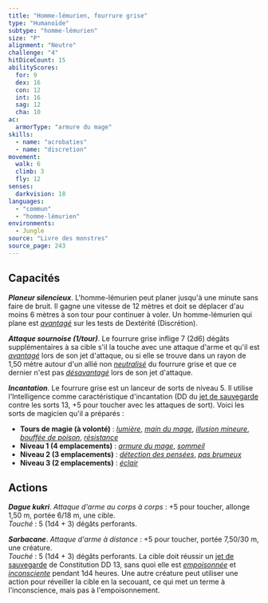 ```yaml
---
title: "Homme-lémurien, fourrure grise"
type: "Humanoïde"
subtype: "homme-lémurien"
size: "P"
alignment: "Neutre"
challenge: "4"
hitDiceCount: 15
abilityScores:
  for: 9
  dex: 16
  con: 12
  int: 16
  sag: 12
  cha: 10
ac:
  armorType: "armure du mage"
skills:
  - name: "acrobaties"
  - name: "discretion"
movement:
  walk: 6
  climb: 3
  fly: 12
senses:
  darkvision: 18
languages:
  - "commun"
  - "homme-lémurien"
environments:
  - Jungle
source: "Livre des monstres"
source_page: 243
---
```

## Capacités
_**Planeur silencieux**_. L'homme-lémurien peut planer jusqu'à une minute sans faire de bruit. Il gagne une vitesse de 12 mètres et doit se déplacer d'au moins 6 mètres à son tour pour continuer à voler. Un homme-lémurien qui plane est [_avantagé_](/utiliser-les-caracteristiques/#avantage-et-desavantage) sur les tests de Dextérité (Discrétion).

_**Attaque sournoise (1/tour)**_. Le fourrure grise inflige 7 (2d6) dégâts supplémentaires à sa cible s'il la touche avec une attaque d'arme et qu'il est [_avantagé_](/utiliser-les-caracteristiques/#avantage-et-desavantage) lors de son jet d'attaque, ou si elle se trouve dans un rayon de 1,50 mètre autour d'un allié non [_neutralisé_](/gerer-la-sante-du-personnage/#neutralise) du fourrure grise et que ce dernier n'est pas [_désavantagé_](/utiliser-les-caracteristiques/#avantage-et-desavantage) lors de son jet d'attaque.

_**Incantation**_. Le fourrure grise est un lanceur de sorts de niveau 5. Il utilise l'Intelligence comme caractéristique d'incantation (DD du [jet de sauvegarde](/utiliser-les-caracteristiques/#jets-de-sauvegarde) contre les sorts 13, +5 pour toucher avec les attaques de sort). Voici les sorts de magicien qu'il a préparés :
* **Tours de magie (à volonté)** : [_lumière_](/grimoire/lumiere/), [_main du mage_](/grimoire/main-du-mage/), [_illusion mineure_](/grimoire/illusion-mineure/), [_bouffée de poison_](/grimoire/bouffee-de-poison/), [_résistance_](/grimoire/resistance/)
* **Niveau 1 (4 emplacements)** : [_armure du mage_](/grimoire/armure-du-mage/), [_sommeil_](/grimoire/sommeil/)
* **Niveau 2 (3 emplacements)** : [_détection des pensées_](/grimoire/detection-des-pensees/), [_pas brumeux_](/grimoire/pas-brumeux/)
* **Niveau 3 (2 emplacements)** : [_éclair_](/grimoire/eclair/)

## Actions
_**Dague kukri**_. _Attaque d'arme au corps à corps_ : +5 pour toucher, allonge 1,50 m, portée 6/18 m, une cible.  
_Touché_ : 5 (1d4 + 3) dégâts perforants.

_**Sarbacane**_. _Attaque d'arme à distance_ : +5 pour toucher, portée 7,50/30 m, une créature.  
_Touché_ : 5 (1d4 + 3) dégâts perforants. La cible doit réussir un [jet de sauvegarde](/utiliser-les-caracteristiques/#jets-de-sauvegarde) de Constitution DD 13, sans quoi elle est [_empoisonnée_](/gerer-la-sante-du-personnage/#empoisonne) et [_inconsciente_](/gerer-la-sante-du-personnage/#inconscient) pendant 1d4 heures. Une autre créature peut utiliser une action pour réveiller la cible en la secouant, ce qui met un terme à l'inconscience, mais pas à l'empoisonnement.
